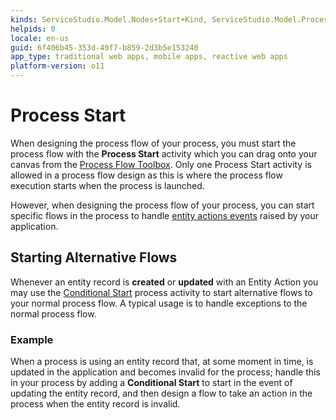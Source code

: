 ```yaml
---
kinds: ServiceStudio.Model.Nodes+Start+Kind, ServiceStudio.Model.ProcessNodes+Start+Kind
helpids: 0
locale: en-us
guid: 6f406b45-353d-49f7-b859-2d3b5e153240
app_type: traditional web apps, mobile apps, reactive web apps
platform-version: o11
---
```


# Process Start

When designing the process flow of your process, you must start the process flow with the **Process Start** activity which you can drag onto your canvas from the [Process Flow Toolbox](<../../../develop/processes/process-flow/process-flow-toolbox.md>). Only one Process Start activity is allowed in a process flow design as this is where the process flow execution starts when the process is launched.

However, when designing the process flow of your process, you can start specific flows in the process to handle [entity actions events](<../../../develop/processes/intro.md#entity-actions-events>) raised by your application.

## Starting Alternative Flows

Whenever an entity record is **created** or **updated** with an Entity Action you may use the [Conditional Start](<Class.Conditional Start.final.md>) process activity to start alternative flows to your normal process flow. A typical usage is to handle exceptions to the normal process flow.

### Example

When a process is using an entity record that, at some moment in time, is updated in the application and becomes invalid for the process; handle this in your process by adding a **Conditional Start** to start in the event of updating the entity record, and then design a flow to take an action in the process when the entity record is invalid.




